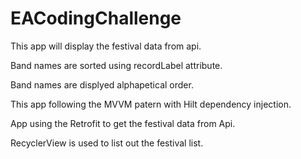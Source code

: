 # EACodingChallenge

This app will display the festival data from api. 

Band names are sorted using recordLabel attribute.

Band names are displyed alphapetical order.

This app following the MVVM patern with Hilt dependency injection.

App using the Retrofit to get the festival data from Api.

RecyclerView is used to list out the festival list.

